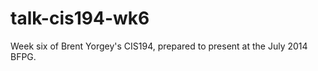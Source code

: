 talk-cis194-wk6
===============

Week six of Brent Yorgey's CIS194, prepared to present at the July 2014 BFPG.
